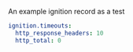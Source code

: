 An example ignition record as a test

```yaml
ignition.timeouts:
  http_response_headers: 10
  http_total: 0 
```